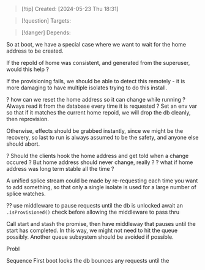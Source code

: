 
>[!tip] Created: [2024-05-23 Thu 18:31]

>[!question] Targets: 

>[!danger] Depends: 

So at boot, we have a special case where we want to wait for the home address to be created.

If the repoId of home was consistent, and generated from the superuser, would this help ?

If the provisioning fails, we should be able to detect this remotely - it is more damaging to have multiple isolates trying to do this install.

? how can we reset the home address so it can change while running ?
Always read it from the database every time it is requested ?
Set an env var so that if it matches the current home repoid, we will drop the db cleanly, then reprovision.

Otherwise, effects should be grabbed instantly, since we might be the recovery, so last to run is always assumed to be the safety, and anyone else should abort.

? Should the clients hook the home address and get told when a change occured ?
But home address should never change, really ?
? what if home address was long term stable all the time ?

A unified splice stream could be made by re-requesting each time you want to add something, so that only a single isolate is used for a large number of splice watches.

?? use middleware to pause requests until the db is unlocked
await an `.isProvisioned()` check before allowing the middleware to pass thru

Call start and stash the promise, then have middleway that pauses until the start has completed.
In this way, we might not need to hit the queue possibly.
Another queue subsystem should be avoided if possible.

Probl

Sequence
First boot locks the db
bounces any requests until the 